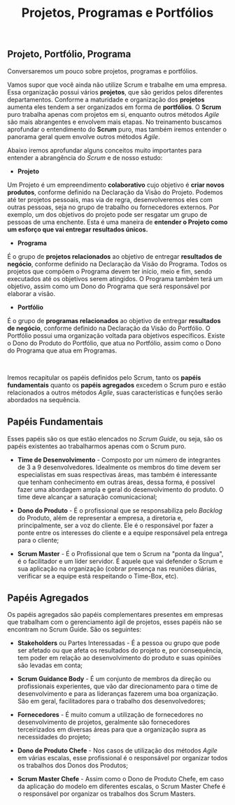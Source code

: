 <div align="center">

# Projetos, Programas e Portfólios

</div>

<br>

## Projeto, Portfólio, Programa

Conversaremos um pouco sobre projetos, programas e portfólios.

Vamos supor que você ainda não utilize Scrum e trabalhe em uma empresa. Essa organização possui vários **projetos**, que são geridos pelos diferentes departamentos. Conforme a maturidade e organização dos **projetos** aumenta eles tendem a ser organizados em forma de **portfólios**. O **Scrum** puro trabalha apenas com projetos em si, enquanto outros métodos *Agile* são mais abrangentes e envolvem mais etapas. No treinamento buscamos aprofundar o entendimento do **Scrum** puro, mas também iremos entender o panorama geral quem envolve outros métodos *Agile*.

Abaixo iremos aprofundar alguns conceitos muito importantes para entender a abrangência do *Scrum* e de nosso estudo:

- **Projeto**

Um Projeto é um empreendimento **colaborativo** cujo objetivo é  **criar novos produtos**, conforme definido na Declaração da Visão do Projeto. Podemos até ter projetos pessoais, mas via de regra, desenvolveremos eles com outras pessoas, seja no grupo de trabalho ou fornecedores externos. Por exemplo, um dos objetivos do projeto pode ser resgatar um grupo de pessoas de uma enchente. Esta é uma maneira de **entender o Projeto como um esforço que vai entregar resultados únicos.**

- **Programa**

É o grupo de **projetos relacionados** ao objetivo de entregar **resultados de negócio**, conforme definido na Declaração da Visão do Programa. Todos os projetos que compõem o Programa devem ter início, meio e fim, sendo executados até os objetivos serem atingidos. O Programa também terá um objetivo, assim como um Dono do Programa que será responsável por elaborar a visão.

- **Portfólio**

É o grupo de **programas relacionados** ao objetivo de entregar **resultados de negócio**, conforme definido na Declaração da Visão do Portfólio. O Portfólio possui uma organização voltada para objetivos específicos. Existe o Dono do Produto do Portfólio, que atua no Portfólio, assim como o Dono do Programa que atua em Programas.

<br>

Iremos recapitular os papéis definidos pelo Scrum, tanto os **papéis fundamentais** quanto os **papéis agregados** excedem o Scrum puro e estão relacionados a outros métodos *Agile*, suas características e funções serão abordados na sequência. 

## Papéis Fundamentais

Esses papéis são os que estão elencados no *Scrum Guide*, ou seja, são os papéis existentes ao trabalharmos apenas com o Scrum puro.

 - **Time de Desenvolvimento** - Composto por um número de integrantes de 3 a 9 desenvolvedores. Idealmente os membros do time devem ser especialistas em suas respectivas áreas, mas também é interessante que tenham conhecimento em outras áreas, dessa forma, é possível fazer uma abordagem ampla e geral do desenvolvimento do produto. O time deve alcançar a saturação comunicacional;

 - **Dono do Produto** - É o profissional que se responsabiliza pelo *Backlog* do Produto, além de representar a empresa, a diretoria e, principalmente, ser a voz do cliente. Ele é o responsável por fazer a ponte entre os interesses do cliente e a equipe responsável pela entrega para o cliente;

 - **Scrum Master** - É o Profissional que tem o Scrum na "ponta da língua", é o facilitador e um líder servidor. É aquele que vai defender o Scrum e sua aplicação na organização (cobrar presença nas reuniões diárias, verificar se a equipe está respeitando o Time-Box, etc).

## Papéis Agregados

Os papéis agregados são papéis complementares presentes em empresas que trabalham com o gerenciamento ágil de projetos, esses papéis não se encontram no Scrum Guide. São os seguintes:

 - **Stakeholders** ou Partes Interessadas - É a pessoa ou grupo que pode ser afetado ou que afeta os resultados do projeto e, por consequência, tem poder em relação ao desenvolvimento do produto e suas opiniões são levadas em conta;

 - **Scrum Guidance Body** - É um conjunto de membros da direção ou profissionais experientes, que vão dar direcionamento para o time de desenvolvimento e para as lideranças fazerem uma boa organização. São em geral, facilitadores para o trabalho dos desenvolvedores;

 - **Fornecedores** - É muito comum a utilização de fornecedores no desenvolvimento de projetos, geralmente são fornecedores terceirizados em diversas áreas para que a organização supra as necessidades do projeto;

 - **Dono de Produto Chefe** - Nos casos de utilização dos métodos *Agile* em várias escalas, esse profissional é o responsável por organizar todos os trabalhos dos Donos dos Produtos;

 - **Scrum Master Chefe** - Assim como o Dono de Produto Chefe, em caso da aplicação do modelo em diferentes escalas, o Scrum Master Chefe é o responsável por organizar os trabalhos dos Scrum Masters.